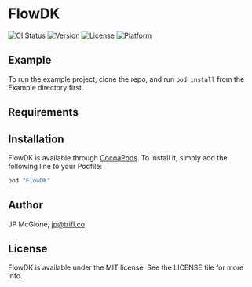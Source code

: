 # FlowDK

[![CI Status](http://img.shields.io/travis/FlowDK/FlowDK.svg?style=flat)](https://travis-ci.org/FlowDK/FlowDK)
[![Version](https://img.shields.io/cocoapods/v/FlowDK.svg?style=flat)](http://cocoapods.org/pods/FlowDK)
[![License](https://img.shields.io/cocoapods/l/FlowDK.svg?style=flat)](http://cocoapods.org/pods/FlowDK)
[![Platform](https://img.shields.io/cocoapods/p/FlowDK.svg?style=flat)](http://cocoapods.org/pods/FlowDK)

## Example

To run the example project, clone the repo, and run `pod install` from the Example directory first.

## Requirements

## Installation

FlowDK is available through [CocoaPods](http://cocoapods.org). To install
it, simply add the following line to your Podfile:

```ruby
pod "FlowDK"
```

## Author

JP McGlone, jp@trifl.co

## License

FlowDK is available under the MIT license. See the LICENSE file for more info.
